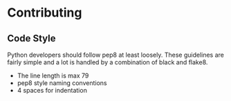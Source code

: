 # Contributing
## Code Style

Python developers should follow pep8 at least loosely. These guidelines are fairly simple and a lot is handled by a combination of black and flake8.

* The line length is max 79
* pep8 style naming conventions
* 4 spaces for indentation
